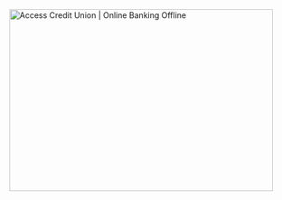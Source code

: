 <img src="https://accesscu.ie/media/wqbnpljj/capture.png?anchor=center&amp;mode=crop&amp;width=668&amp;height=463" jsaction="VQAsE" class="sFlh5c pT0Scc iPVvYb" style="max-width: 668px; height: 323px; margin: 0px; width: 466px;" alt="Access Credit Union | Online Banking Offline" jsname="kn3ccd" aria-hidden="false">
